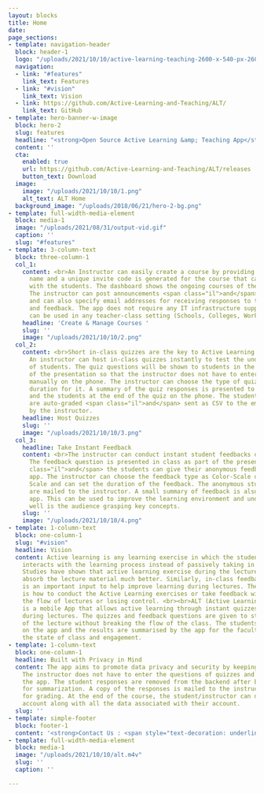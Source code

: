```yaml
---
layout: blocks
title: Home
date: 
page_sections:
- template: navigation-header
  block: header-1
  logo: "/uploads/2021/10/10/active-learning-teaching-2600-x-540-px-2600-x-360-px-300-x-150-px-5000-x-500-px-8000-x-400-px-8000-x-800-px-1000-x-800-px-5000-x-5000-px-5000-x-500-px.svg"
  navigation:
  - link: "#features"
    link_text: Features
  - link: "#vision"
    link_text: Vision
  - link: https://github.com/Active-Learning-and-Teaching/ALT/
    link_text: GitHub
- template: hero-banner-w-image
  block: hero-2
  slug: features
  headline: "<strong>Open Source Active Learning &amp; Teaching App</strong>"
  content: ''
  cta:
    enabled: true
    url: https://github.com/Active-Learning-and-Teaching/ALT/releases
    button_text: Download
  image:
    image: "/uploads/2021/10/10/1.png"
    alt_text: ALT Home
  background_image: "/uploads/2018/06/21/hero-2-bg.png"
- template: full-width-media-element
  block: media-1
  image: "/uploads/2021/08/31/output-vid.gif"
  caption: ''
  slug: "#features"
- template: 3-column-text
  block: three-column-1
  col_1:
    content: <br>An Instructor can easily create a course by providing the course
      name and a unique invite code is generated for the course that can be shared
      with the students. The dashboard shows the ongoing courses of the instructor.
      The instructor can post announcements <span class="il">and</span> manage students
      and can also specify email addresses for receiving responses to the quizzes
      and feedback. The app does not require any IT infrastructure support and thus
      can be used in any teacher-class setting (Schools, Colleges, Workshops).
    headline: 'Create & Manage Courses '
    slug: ''
    image: "/uploads/2021/10/10/2.png"
  col_2:
    content: <br>Short in-class quizzes are the key to Active Learning in lectures.
      An instructor can host in-class quizzes instantly to test the understanding
      of students. The quiz questions will be shown to students in the class as part
      of the presentation so that the instructor does not have to enter the quiz questions
      manually on the phone. The instructor can choose the type of quiz and set the
      duration for it. A summary of the quiz responses is presented to the instructor
      and the students at the end of the quiz on the phone. The student responses
      are auto-graded <span class="il">and</span> sent as CSV to the email specified
      by the instructor.
    headline: Host Quizzes
    slug: ''
    image: "/uploads/2021/10/10/3.png"
  col_3:
    headline: Take Instant Feedback
    content: <br>The instructor can conduct instant student feedbacks during the lecture.
      The feedback question is presented in class as part of the presentation <span
      class="il">and</span> the students can give their anonymous feedback on the
      app. The instructor can choose the feedback type as Color-Scale or a Likert
      Scale and can set the duration of the feedback. The anonymous student responses
      are mailed to the instructor. A small summary of feedback is also shown in the
      app. This can be used to improve the learning environment and understand how
      well is the audience grasping key concepts.
    slug: ''
    image: "/uploads/2021/10/10/4.png"
- template: 1-column-text
  block: one-column-1
  slug: "#vision"
  headline: Vision
  content: Active learning is any learning exercise in which the student engages or
    interacts with the learning process instead of passively taking in the information.
    Studies have shown that active learning exercise during the lecture helps students
    absorb the lecture material much better. Similarly, in-class feedback on any issue
    is an important input to help improve learning during lectures. The challenge
    is how to conduct the Active Learning exercises or take feedback without breaking
    the flow of lectures or losing control. <br><br>ALT (Active Learning and Teaching)
    is a mobile App that allows active learning through instant quizzes and feedback
    during lectures. The quizzes and feedback questions are given to students as part
    of the lecture without breaking the flow of the class. The students can respond
    on the app and the results are summarised by the app for the faculty to understand
    the state of class and engagement.
- template: 1-column-text
  block: one-column-1
  headline: Built with Privacy in Mind
  content: The app aims to promote data privacy and security by keeping minimal information.
    The instructor does not have to enter the questions of quizzes and feedbacks on
    the app. The student responses are removed from the backend after being processed
    for summarization. A copy of the responses is mailed to the instructor as CSV
    for grading. At the end of the course, the student/instructor can delete their
    account along with all the data associated with their account.
  slug: ''
- template: simple-footer
  block: footer-1
  content: '<strong>Contact Us : <span style="text-decoration: underline;">alt@iiitd.ac.in</span></strong>'
- template: full-width-media-element
  block: media-1
  image: "/uploads/2021/10/10/alt.m4v"
  slug: ''
  caption: ''

---
```

